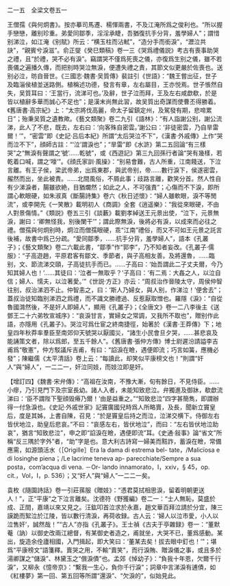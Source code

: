 二一五　全梁文卷五一

王僧孺《與何炯書》。按亦摹司馬遷、楊惲兩書，不及江淹所爲之俊利也。“所以握手戀戀，離别珍重。弟愛同鄒季，淫淫承睫，吾猶復抗手分背，羞學婦人”；謂惜别涕泣，如江淹《别賦》所云：“横玉柱而沾軾”，“造分手而銜淚”，“瀝泣共訣”，“親賓兮淚滋”。俞正燮《癸巳類稿》卷一三《哭爲禮儀説》考古有喪事助哭之禮，且“於禮，哭不必有淚”。竊謂哭不僅爲死喪之儀，亦復爲生别之儀，雖不若喪儀之遍播久傳，而把别時哭泣無淚，便遭失禮之責，其節文似更嚴於佐喪也。送别必泣，昉自晉世。《三國志·魏書·吴質傳》裴註引《世語》：“魏王嘗出征，世子及臨淄侯植並送路側。植稱述功德，發言有章，左右屬目，王亦悦焉。世子悵然自失，吴質耳曰：‘王當行，流涕可也。’及辭，世子泣而拜，王及左右咸歔欷，於是皆以植辭多華而誠心不足也”；是漢末尚無此習，故吴質出奇謀而使曹丕得勝着。《舊唐書·高宗紀》上：“太宗將伐高麗，命太子留鎮定州，及駕發有期，悲啼累日”；殆秉吴質之遺教歟。《藝文類聚》卷二九引《語林》：“有人詣謝公别，謝公流涕，此人了不悲，既去，左右曰：‘向客殊自密雲。’謝公曰：‘非徒密雲，乃自旱雷爾！’”，“密雲”即《史記·吕后本紀》所謂“太后哭泣不下”，《漢書·外戚傳》上作“哭而泣不下”，顔師古註：“‘泣’謂淚也”；“旱雷”即《水滸》第二五回論“有三樣哭”之“無淚有聲謂之‘號’……乾號”，或《西遊記》第三九回孫行者論“哭有幾樣，若乾着口喊，謂之‘嚎’”。《顔氏家訓·風操》：“别易會難，古人所重，江南餞送，下泣言離。有王子侯，梁武帝弟，出爲東郡，與武帝别，帝……數行淚下，侯遂密雲，赧然而出，坐此被責。……北間風俗，不屑此事；歧路言離，歡笑分首。然人性自有少涕淚者，腸雖欲絶，目猶爛然；如此之人，不可强責”；心傷而不下淚，即所謂心軟眼硬，如朱淑真《斷腸詩集》卷六《秋日述懷》：“婦人雖軟眼，淚不等閒流”，或李開先《一笑散》載明初人《商調》全套《逍遥樂》：“我從來眼硬，不由人對景傷情。”《類説》卷五三引《談藪》載劉孝綽送王元景出使，“泣下，元景無淚，謝曰：‘卿無怪我，别後闌干’”；謂此際無淚，後將必有淚，以成來而必往之禮。僧孺與何炯别時，炯泣而僧孺眼硬，乖“江南”禮俗，而又不可如王元景之託言後補，故書中爲己分疏。“愛同鄒季，……抗手分背，羞學婦人”，語本《孔叢子》；《藝文類聚》卷二六載此書，“鄒季”作“郭李”，乃不知者妄改。《孔叢子·儒服》：“子高遊趙，平原君客有鄒文、季節者，與子高相友善。及將還魯，……臨别，文、節流涕交頤，子高徒抗手而已。……子高曰：‘始吾謂此二子丈夫爾，今乃知其婦人也！’……其徒曰：‘泣者一無取乎？’子高曰：‘有二焉：大姦之人，以泣自信；婦人、懦夫，以泣著愛。’”《世説·方正》亦云：“周叔治作晉陵太守，周侯仲智往别，叔治涕泗不止。仲智恚之，曰：‘斯人乃婦女，與人别，作涕泣！’便舍去”；蓋叔治徒知臨别涕泗之爲禮，而不識文勝禮過、反惹厭取憎也。羅隱《淚》：“自從魯國潸然後，不是奸人即婦人”，顯用《孔叢子》；《全唐文》卷一二八李後主《送鄧王二十六弟牧宣城序》：“哀淚甘言，實婦女之常調，又我所不取也”，贈别作此語，亦隱用《孔叢子》。哭泣可爲仕宦之終南捷徑，始著於《漢書·王莽傳》下；地皇四年秋莽率羣臣至南郊仰天號哭以厭國災，“諸生小民會旦夕哭，……甚悲哀及能誦策文者，除以爲郎，至五千餘人”。《舊唐書·張仲方傳》博士尉遲汾請謚李吉甫爲“敬憲”，仲方駁議斥吉甫，有曰：“諂淚在瞼，遇便即流；巧言如簧，應機必發”；陳繼儒《太平清話》卷上云：“每讀此，却笑似平康榜文也！”則謂“奸人”與“婦人”，一二二一，奸泣同妓，而妓泣即是奸。

【增訂四】《魏書·宋弁傳》：“高祖在汝南，不豫大漸，旬有餘日，不見侍臣。……小瘳，乃引見門下及宗室長幼。諸人入者，未能知致悲泣。弁獨進及御牀，欷歔流涕曰：‘臣不謂陛下聖顔毁瘠乃爾！’由是益重之。”“知致悲泣”四字甚簡雋，即謂辦得一付急淚也。《史記·外戚世家》記竇廣國兒時爲人所略賣，及長，聞新立竇皇后，度是其姊，上書自陳，召見：“於是竇皇后持之而泣，泣涕交横下。侍御左右皆伏地泣，助皇后悲哀。”不曰：“哀感左右，皆伏地泣”，而曰：“左右皆伏地泣助哀”，猶言“知致悲泣”，申之即“諂淚在瞼，遇便即流”耳。《史通·敍事》論“省文”所稱“反三隅於字外”者，“助”字是也。意大利古詩寫一婦美而黠詐，蓄淚在瞼，常備應需，如源頭活水（［Origille］Era la dama di estrema bel-
tate，/Malicïosa e di losinghe piena；/Le lacrime teneva ap-
parecchiate/Sempre a sua posta，com’acqua di vena. －Or-
lando innamorato，I，xxiv，§ 45，op. cit.，Vol，I，p. 536）；又“奸人”與“婦人”一二二一矣。

袁枚《隨園詩話》卷一引莊蓀服《贈妓》：“憑君莫拭相思淚，留着明朝更送人！”，正“平康”之下泣言離矣。沈德符《野獲編》卷二一：“士人無恥，莫盛於成、正間，嘉靖以來又見之。汪鈜叩首泣求於永嘉，趙文華百拜泣請於分宜，陳三謨跪而絮泣於江陵，皆以數行清淚，再荷收録。古人云：‘婦人以泣市愛，小人以泣售奸’，誠然哉！”“古人”亦指《孔叢子》。王士禎《古夫于亭雜録》卷一：“董默菴（訥）以御史改兩江總督，有某御史者造之，甫就坐，大哭不已，董爲感動。某出，旋造余佺廬相國，入門揖起，即大笑曰：‘董某去矣！拔去眼中釘也！’”；堪爲“平康榜文”語箋釋。賣哭之用，不輸“賣笑”，而行淚賄、贈淚儀之事，或且多於湯卿謀之“儲淚”、林黛玉之“償淚債”也。孟郊《悼幼子》：“負我十年恩，欠爾千行淚”，又柳永《憶帝京》：“繫我一生心，負你千行淚”；詞章中言涕淚有逋債，如《紅樓夢》第一回、第五回等所謂“還淚”、“欠淚的”，似始見此。